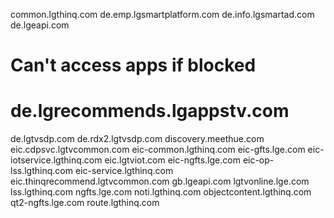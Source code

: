 common.lgthinq.com
de.emp.lgsmartplatform.com
de.info.lgsmartad.com
de.lgeapi.com
# Can't access apps if blocked
# de.lgrecommends.lgappstv.com
de.lgtvsdp.com
de.rdx2.lgtvsdp.com
discovery.meethue.com
eic.cdpsvc.lgtvcommon.com
eic-common.lgthinq.com
eic-gfts.lge.com
eic-iotservice.lgthinq.com
eic.lgtviot.com
eic-ngfts.lge.com
eic-op-lss.lgthinq.com
eic-service.lgthinq.com
eic.thinqrecommend.lgtvcommon.com
gb.lgeapi.com
lgtvonline.lge.com
lss.lgthinq.com
ngfts.lge.com
noti.lgthinq.com
objectcontent.lgthinq.com
qt2-ngfts.lge.com
route.lgthinq.com
